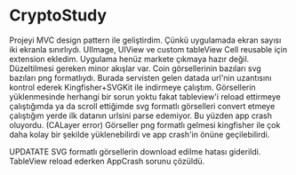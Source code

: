 # CryptoStudy

Projeyi MVC design pattern ile geliştirdim. Çünkü uygulamada ekran sayısı iki ekranla sınırlıydı. 
UIImage, UIView ve custom tableView Cell reusable için extension ekledim.
Uygulama henüz markete çıkmaya hazır değil. Düzeltilmesi gereken minor akışlar var. 
Coin görsellerinin bazıları svg bazıları png formatlıydı. Burada servisten gelen datada url'nin uzantısını kontrol ederek Kingfisher+SVGKit ile indirmeye çalıştım. 
Görsellerin yüklenmesinde herhangi bir sorun yoktu fakat tableview'i reload ettirmeye çalıştığımda ya da scroll ettiğimde svg formatlı görselleri convert etmeye çalıştığım yerde ilk datanın urlsini parse edemiyor.
Bu yüzden app crash oluyordu. (CALayer error)
Görseller png formatlı gelmesi kingfisher ile çok daha kolay bir şekilde yüklenebilirdi ve app crash'in önüne geçilebilirdi.

UPDATATE
SVG formatlı görsellerin download edilme hatası giderildi. TableView reload ederken AppCrash sorunu çözüldü.
